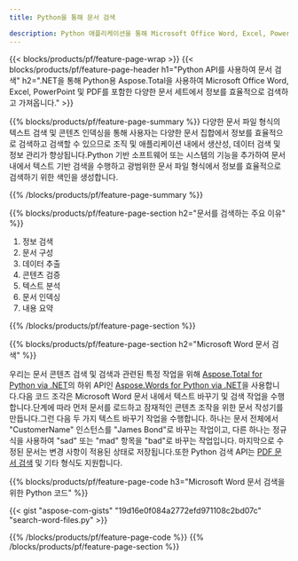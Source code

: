 ```yaml
---
title: Python을 통해 문서 검색

description: Python 애플리케이션을 통해 Microsoft Office Word, Excel, PowerPoint, PDF를 포함한 문서를 검색하세요. 앱을 통해 온라인으로 문서를 검색하세요.
---
```


{{< blocks/products/pf/feature-page-wrap >}}
{{< blocks/products/pf/feature-page-header h1="Python API를 사용하여 문서 검색" h2=".NET을 통해 Python용 Aspose.Total을 사용하여 Microsoft Office Word, Excel, PowerPoint 및 PDF를 포함한 다양한 문서 세트에서 정보를 효율적으로 검색하고 가져옵니다." >}}

{{% blocks/products/pf/feature-page-summary %}}
다양한 문서 파일 형식의 텍스트 검색 및 콘텐츠 인덱싱을 통해 사용자는 다양한 문서 집합에서 정보를 효율적으로 검색하고 검색할 수 있으므로 조직 및 애플리케이션 내에서 생산성, 데이터 검색 및 정보 관리가 향상됩니다.Python 기반 소프트웨어 또는 시스템의 기능을 추가하여 문서 내에서 텍스트 기반 검색을 수행하고 광범위한 문서 파일 형식에서 정보를 효율적으로 검색하기 위한 색인을 생성합니다.

{{% /blocks/products/pf/feature-page-summary  %}}

{{% blocks/products/pf/feature-page-section  h2="문서를 검색하는 주요 이유" %}}

1. 정보 검색
1. 문서 구성
1. 데이터 추출
1. 콘텐츠 검증
1. 텍스트 분석
1. 문서 인덱싱
1. 내용 요약

{{% /blocks/products/pf/feature-page-section %}}

{{% blocks/products/pf/feature-page-section  h2="Microsoft Word 문서 검색" %}}

우리는 문서 콘텐츠 검색 및 검색과 관련된 특정 작업을 위해 [Aspose.Total for Python via .NET](https://products.aspose.com/total/python-net/)의 하위 API인 [Aspose.Words for Python via .NET](https://products.aspose.com/words/python-net/)을 사용합니다.다음 코드 조각은 Microsoft Word 문서 내에서 텍스트 바꾸기 및 검색 작업을 수행합니다.단계에 따라 먼저 문서를 로드하고 잠재적인 콘텐츠 조작을 위한 문서 작성기를 만듭니다.그런 다음 두 가지 텍스트 바꾸기 작업을 수행합니다. 하나는 문서 전체에서 "CustomerName" 인스턴스를 "James Bond"로 바꾸는 작업이고, 다른 하나는 정규식을 사용하여 "sad" 또는 "mad" 항목을 "bad"로 바꾸는 작업입니다. 마지막으로 수정된 문서는 변경 사항이 적용된 상태로 저장됩니다.또한 Python 검색 API는 [PDF 문서 검색](https://products.aspose.com/total/python-net/search/pdf/) 및 기타 형식도 지원합니다.

{{% blocks/products/pf/feature-page-code h3="Microsoft Word 문서 검색을 위한 Python 코드" %}}

{{< gist "aspose-com-gists" "19d16e0f084a2772efd971108c2bd07c" "search-word-files.py" >}}

{{% /blocks/products/pf/feature-page-code  %}}
{{% /blocks/products/pf/feature-page-section %}}